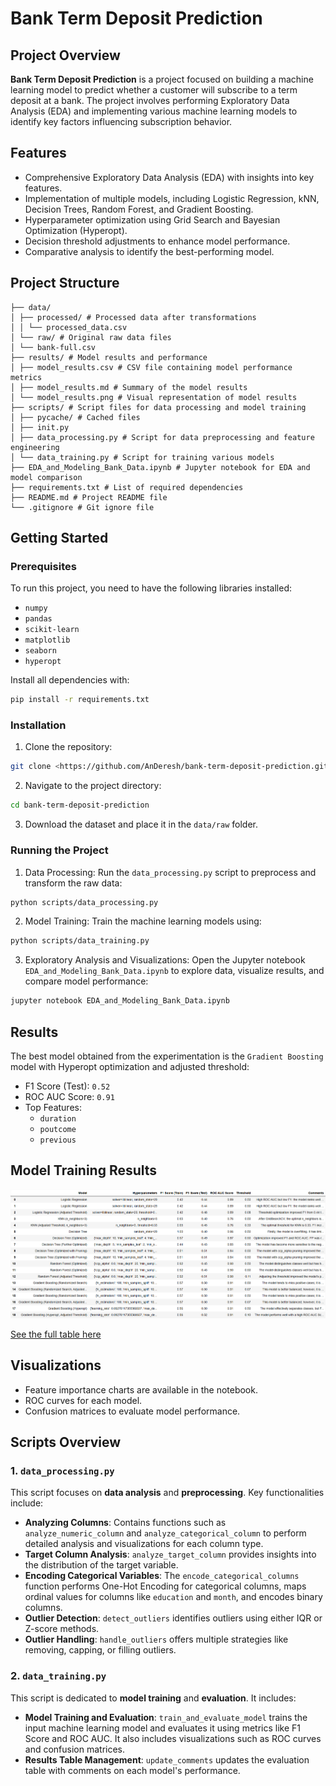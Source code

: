 # Bank Term Deposit Prediction

## Project Overview
**Bank Term Deposit Prediction** is a project focused on building a machine learning model to predict whether a customer will subscribe to a term deposit at a bank. The project involves performing Exploratory Data Analysis (EDA) and implementing various machine learning models to identify key factors influencing subscription behavior.

## Features
- Comprehensive Exploratory Data Analysis (EDA) with insights into key features.
- Implementation of multiple models, including Logistic Regression, kNN, Decision Trees, Random Forest, and Gradient Boosting.
- Hyperparameter optimization using Grid Search and Bayesian Optimization (Hyperopt).
- Decision threshold adjustments to enhance model performance.
- Comparative analysis to identify the best-performing model.

## Project Structure

```
├── data/
│ ├── processed/ # Processed data after transformations
│ │ └── processed_data.csv
│ └── raw/ # Original raw data files
│ └── bank-full.csv
├── results/ # Model results and performance
│ ├── model_results.csv # CSV file containing model performance metrics
│ ├── model_results.md # Summary of the model results
│ └── model_results.png # Visual representation of model results
├── scripts/ # Script files for data processing and model training
│ ├── pycache/ # Cached files
│ ├── init.py
│ ├── data_processing.py # Script for data preprocessing and feature engineering
│ └── data_training.py # Script for training various models
├── EDA_and_Modeling_Bank_Data.ipynb # Jupyter notebook for EDA and model comparison
├── requirements.txt # List of required dependencies
├── README.md # Project README file
└── .gitignore # Git ignore file
```

## Getting Started

### Prerequisites
To run this project, you need to have the following libraries installed:
- `numpy`
- `pandas`
- `scikit-learn`
- `matplotlib`
- `seaborn`
- `hyperopt`

Install all dependencies with:
```bash
pip install -r requirements.txt
```

### Installation
1. Clone the repository:
```bash
git clone <https://github.com/AnDeresh/bank-term-deposit-prediction.git>
```

2. Navigate to the project directory:
```bash
cd bank-term-deposit-prediction
```

3. Download the dataset and place it in the `data/raw` folder.

### Running the Project

1. Data Processing:
Run the `data_processing.py` script to preprocess and transform the raw data:
```bash
python scripts/data_processing.py
```

2. Model Training:
Train the machine learning models using:
```bash
python scripts/data_training.py
```

3. Exploratory Analysis and Visualizations:
Open the Jupyter notebook `EDA_and_Modeling_Bank_Data.ipynb` to explore data, visualize results, and compare model performance:
```bash
jupyter notebook EDA_and_Modeling_Bank_Data.ipynb
```

## Results

The best model obtained from the experimentation is the `Gradient Boosting` model with Hyperopt optimization and adjusted threshold:

- F1 Score (Test): `0.52`
- ROC AUC Score: `0.91`
- Top Features:
  - `duration`
  - `poutcome`
  - `previous`

## Model Training Results

![Model Training Results](results/model_results.png)

[See the full table here](results/model_results.md)

## Visualizations
- Feature importance charts are available in the notebook.
- ROC curves for each model.
- Confusion matrices to evaluate model performance.

## Scripts Overview

### 1. `data_processing.py`
This script focuses on **data analysis** and **preprocessing**. Key functionalities include:
- **Analyzing Columns**: Contains functions such as `analyze_numeric_column` and `analyze_categorical_column` to perform detailed analysis and visualizations for each column type.
- **Target Column Analysis**: `analyze_target_column` provides insights into the distribution of the target variable.
- **Encoding Categorical Variables**: The `encode_categorical_columns` function performs One-Hot Encoding for categorical columns, maps ordinal values for columns like `education` and `month`, and encodes binary columns.
- **Outlier Detection**: `detect_outliers` identifies outliers using either IQR or Z-score methods.
- **Outlier Handling**: `handle_outliers` offers multiple strategies like removing, capping, or filling outliers.

### 2. `data_training.py`
This script is dedicated to **model training** and **evaluation**. It includes:
- **Model Training and Evaluation**: `train_and_evaluate_model` trains the input machine learning model and evaluates it using metrics like F1 Score and ROC AUC. It also includes visualizations such as ROC curves and confusion matrices.
- **Results Table Management**: `update_comments` updates the evaluation table with comments on each model's performance.